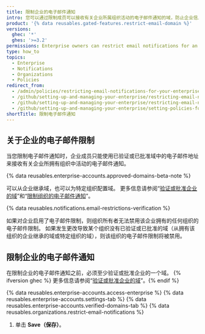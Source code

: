 ```yaml
---
title: 限制企业的电子邮件通知
intro: 您可以通过限制成员可以接收有关企业所属组织活动的电子邮件通知的域，防止企业信息泄漏到个人电子邮件帐户。
product: '{% data reusables.gated-features.restrict-email-domain %}'
versions:
  ghec: '*'
  ghes: '>=3.2'
permissions: Enterprise owners can restrict email notifications for an enterprise.
type: how_to
topics:
  - Enterprise
  - Notifications
  - Organizations
  - Policies
redirect_from:
  - /admin/policies/restricting-email-notifications-for-your-enterprise
  - /github/setting-up-and-managing-your-enterprise/restricting-email-notifications-for-your-enterprise-account-to-approved-domains
  - /github/setting-up-and-managing-your-enterprise/restricting-email-notifications-for-your-enterprise-account
  - /github/setting-up-and-managing-your-enterprise/setting-policies-for-organizations-in-your-enterprise-account/restricting-email-notifications-for-your-enterprise-account
shortTitle: 限制电子邮件通知
---
```


## 关于企业的电子邮件限制

当您限制电子邮件通知时，企业成员只能使用已验证或已批准域中的电子邮件地址来接收有关企业所拥有组织中活动的电子邮件通知。

{% data reusables.enterprise-accounts.approved-domains-beta-note %}

可以从企业继承域，也可以为特定组织配置域。 更多信息请参阅“[验证或批准企业的域](/admin/configuration/configuring-your-enterprise/verifying-or-approving-a-domain-for-your-enterprise)”和“[限制组织的电子邮件通知](/organizations/keeping-your-organization-secure/restricting-email-notifications-for-your-organization)”。

{% data reusables.notifications.email-restrictions-verification %}

如果对企业启用了电子邮件限制，则组织所有者无法禁用该企业拥有的任何组织的电子邮件限制。 如果发生更改导致某个组织没有已验证或已批准的域（从拥有该组织的企业继承的域或特定组织的域），则该组织的电子邮件限制将被禁用。

## 限制企业的电子邮件通知

在限制企业的电子邮件通知之前，必须至少验证或批准企业的一个域。 {% ifversion ghec %} 更多信息请参阅“[验证或批准企业的域](/admin/configuration/configuring-your-enterprise/verifying-or-approving-a-domain-for-your-enterprise)”。{% endif %}

{% data reusables.enterprise-accounts.access-enterprise %}
{% data reusables.enterprise-accounts.settings-tab %}
{% data reusables.enterprise-accounts.verified-domains-tab %}
{% data reusables.organizations.restrict-email-notifications %}
1. 单击 **Save（保存）**。
